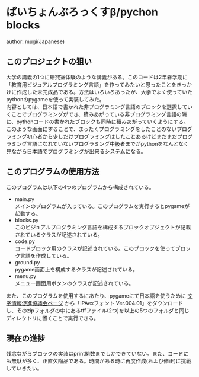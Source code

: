 # ぱいちょんぶろっくすβ/pychon blocks
author: mugi(Japanese)

## このプロジェクトの狙い
大学の講義の1つに研究室体験のような講義がある。このコードは2年春学期に「教育用ビジュアルプログラミング言語」を作ってみたいと思ったことをきっかけに作成した未完成品である。方法はいろいろあったが、大学でよく使っていたpythonのpygameを使って実装してみた。  
内容としては、日本語で書かれた非プログラミング言語のブロックを選択していくことでプログラミングができ、積みあがっている非プログラミング言語の隣に、pythonコードの書かれたブロックも同時に積みあがっていくようにする。このような画面にすることで、まったくプログラミングをしたことのないプログラミング初心者から少しだけプログラミングはしたことあるけどまだまだプログラミング言語になれていないプログラミング中級者までがpythonをなんとなく見ながら日本語でプログラミングが出来るシステムになる。

## このプログラムの使用方法
このプログラムは以下の4つのプログラムから構成されている。  
- main.py  
メインのプログラムが入っている。このプログラムを実行するとpygameが起動する。  
- blocks.py  
このビジュアルプログラミング言語を構成するブロックオブジェクトが記載されているクラスが記述されている。  
- code.py  
コードブロック用のクラスが記述されている。このブロックを使ってブロック言語を作成している。  
- ground.py  
pygame画面上を構成するクラスが記述されている。  
- menu.py  
メニュー画面用ボタンのクラスが記述されている。
  
また、このプログラムを使用するにあたり、pygameにて日本語を使うために [文字情報促進協議会ページ](https://moji.or.jp/ipafont/ipafontdownload/) から「IPAexフォント Ver.004.01」をダウンロードし、そのzipフォルダの中にあるtffファイル(2つ)を以上の5つのフォルダと同じディレクトリに置くことで実行できる。

## 現在の進捗
残念ながらブロックの実装はprint関数までしかできていない。また、コードにも無駄が多く、正直欠陥品である。時間がある時に再度作成(および修正)に挑戦していきたい。
